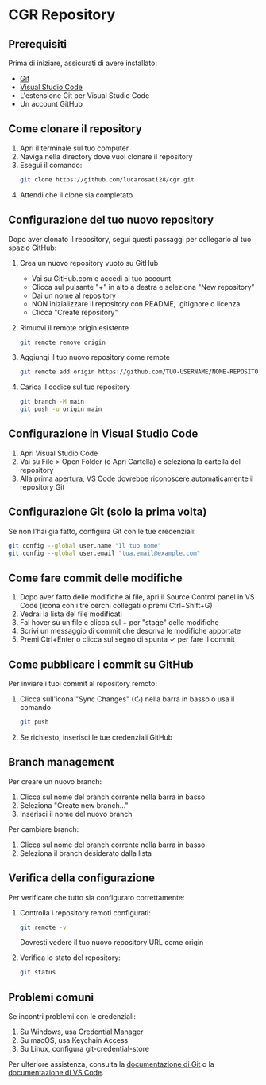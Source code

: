 # CGR Repository

## Prerequisiti

Prima di iniziare, assicurati di avere installato:

- [Git](https://git-scm.com/downloads)
- [Visual Studio Code](https://code.visualstudio.com/download)
- L'estensione Git per Visual Studio Code
- Un account GitHub

## Come clonare il repository

1. Apri il terminale sul tuo computer
2. Naviga nella directory dove vuoi clonare il repository
3. Esegui il comando:
   ```bash
   git clone https://github.com/lucarosati28/cgr.git
   ```
4. Attendi che il clone sia completato

## Configurazione del tuo nuovo repository

Dopo aver clonato il repository, segui questi passaggi per collegarlo al tuo spazio GitHub:

1. Crea un nuovo repository vuoto su GitHub
   - Vai su GitHub.com e accedi al tuo account
   - Clicca sul pulsante "+" in alto a destra e seleziona "New repository"
   - Dai un nome al repository
   - NON inizializzare il repository con README, .gitignore o licenza
   - Clicca "Create repository"

2. Rimuovi il remote origin esistente
   ```bash
   git remote remove origin
   ```

3. Aggiungi il tuo nuovo repository come remote
   ```bash
   git remote add origin https://github.com/TUO-USERNAME/NOME-REPOSITORY.git
   ```

4. Carica il codice sul tuo repository
   ```bash
   git branch -M main
   git push -u origin main
   ```

## Configurazione in Visual Studio Code

1. Apri Visual Studio Code
2. Vai su File > Open Folder (o Apri Cartella) e seleziona la cartella del repository
3. Alla prima apertura, VS Code dovrebbe riconoscere automaticamente il repository Git

## Configurazione Git (solo la prima volta)

Se non l'hai già fatto, configura Git con le tue credenziali:

```bash
git config --global user.name "Il tuo nome"
git config --global user.email "tua.email@example.com"
```

## Come fare commit delle modifiche

1. Dopo aver fatto delle modifiche ai file, apri il Source Control panel in VS Code (icona con i tre cerchi collegati o premi Ctrl+Shift+G)
2. Vedrai la lista dei file modificati
3. Fai hover su un file e clicca sul + per "stage" delle modifiche
4. Scrivi un messaggio di commit che descriva le modifiche apportate
5. Premi Ctrl+Enter o clicca sul segno di spunta ✓ per fare il commit

## Come pubblicare i commit su GitHub

Per inviare i tuoi commit al repository remoto:

1. Clicca sull'icona "Sync Changes" (↻) nella barra in basso o usa il comando
   ```bash
   git push
   ```
2. Se richiesto, inserisci le tue credenziali GitHub

## Branch management

Per creare un nuovo branch:

1. Clicca sul nome del branch corrente nella barra in basso
2. Seleziona "Create new branch..."
3. Inserisci il nome del nuovo branch

Per cambiare branch:
1. Clicca sul nome del branch corrente nella barra in basso
2. Seleziona il branch desiderato dalla lista

## Verifica della configurazione

Per verificare che tutto sia configurato correttamente:

1. Controlla i repository remoti configurati:
   ```bash
   git remote -v
   ```
   Dovresti vedere il tuo nuovo repository URL come origin

2. Verifica lo stato del repository:
   ```bash
   git status
   ```

## Problemi comuni

Se incontri problemi con le credenziali:
1. Su Windows, usa Credential Manager
2. Su macOS, usa Keychain Access
3. Su Linux, configura git-credential-store

Per ulteriore assistenza, consulta la [documentazione di Git](https://git-scm.com/doc) o la [documentazione di VS Code](https://code.visualstudio.com/docs/editor/versioncontrol).
